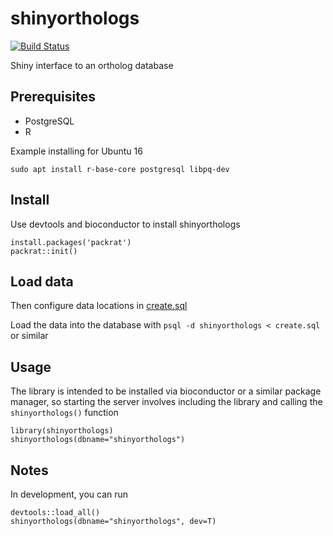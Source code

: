 # shinyorthologs

[![Build Status](https://travis-ci.org/msuefishlab/shinyorthologs.svg?branch=master)](https://travis-ci.org/msuefishlab/shinyorthologs)<Paste>

Shiny interface to an ortholog database

## Prerequisites

- PostgreSQL
- R

Example installing for Ubuntu 16

    sudo apt install r-base-core postgresql libpq-dev


## Install

Use devtools and bioconductor to install shinyorthologs

    install.packages('packrat')
    packrat::init()

## Load data

Then configure data locations in [create.sql](https://github.com/msuefishlab/shinyorthologs/tree/master/create.sql)

Load the data into the database with `psql -d shinyorthologs < create.sql` or similar


## Usage

The library is intended to be installed via bioconductor or a similar package manager, so starting the server involves including the library and calling the `shinyorthologs()` function

    library(shinyorthologs)
    shinyorthologs(dbname="shinyorthologs")

## Notes

In development, you can run

    devtools::load_all()
    shinyorthologs(dbname="shinyorthologs", dev=T)
